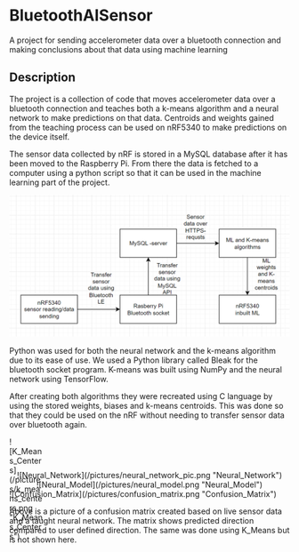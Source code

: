 # BluetoothAISensor

  

<p>A project for sending accelerometer data over a bluetooth connection and making conclusions about that data using machine learning</p>

  

## Description

The project is a collection of code that moves accelerometer data over a bluetooth connection and teaches both a k-means algorithm and a neural network to make predictions on that data. Centroids and weights gained from the teaching process can be used on nRF5340 to make predictions on the device itself. 


The sensor data collected by nRF is stored in a MySQL database after it has been moved to the Raspberry Pi. From there the data is fetched to a computer using a python script so that it can be used in the machine learning part of the project.

![Architecture](/pictures/arkkitehtuuri.png "Project Architecture")


Python was used for both the neural network and the k-means algorithm due to its ease of use. We used a Python library called Bleak for the bluetooth socket program.
K-means was built using NumPy and the neural network using TensorFlow.

After creating both algorithms they were recreated using C language by using the stored weights, biases and k-means centroids. This was done so that they could be used on the nRF without needing to transfer sensor data over bluetooth again. 


<div style="width:60px ; height:60px ; center">
![K_Means_Centers](/pictures/k_means_centers.png "K_Means_Centers")
</div>


<div style="text-align:center;">
![Neural_Network](/pictures/neural_network_pic.png "Neural_Network")
</div>


<div style="text-align:center;">
![Neural_Model](/pictures/neural_model.png "Neural_Model")
</div>


</div style="text-align:center;">
![Confusion_Matrix](/pictures/confusion_matrix.png "Confusion_Matrix")
<div>

Above is a picture of a confusion matrix created based on live sensor data and a taught neural network. 
The matrix shows predicted direction compared to user defined direction.
The same was done using K_Means but is not shown here.
